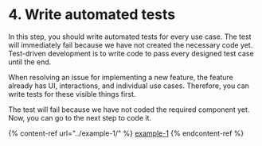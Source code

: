 # 4. Write automated tests

In this step, you should write automated tests for every use case. The test will immediately fail because we have not created the necessary code yet. Test-driven development is to write code to pass every designed test case until the end.

When resolving an issue for implementing a new feature, the feature already has UI, interactions, and individual use cases. Therefore, you can write tests for these visible things first.

The test will fail because we have not coded the required component yet. Now, you can go to the next step to code it.

{% content-ref url="../example-1/" %}
[example-1](../example-1/)
{% endcontent-ref %}
